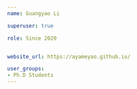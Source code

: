 ```yaml
---
name: Guangyao Li

superuser: true

role: Since 2020


website_url: https://ayameyao.github.io/

user_groups:
- Ph.D Students
---
```

